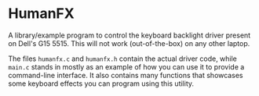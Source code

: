 # HumanFX

A library/example program to control the keyboard backlight driver present on Dell's G15 5515. This will not work (out-of-the-box) on any other laptop.

The files `humanfx.c` and `humanfx.h` contain the actual driver code, while `main.c` stands in mostly as an example of how you can use it to provide a command-line interface. It also contains many functions that showcases some keyboard effects you can program using this utility.
